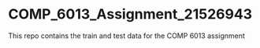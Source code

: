 # COMP_6013_Assignment_21526943
This repo contains the train and test data for the COMP 6013 assignment
